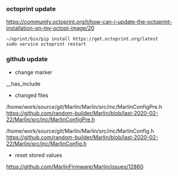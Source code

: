 
### octoprint update

https://community.octoprint.org/t/how-can-i-update-the-octoprint-installation-on-my-octopi-image/20

```
~/oprint/bin/pip install https://get.octoprint.org/latest
sudo service octoprint restart
```

### github update

* change marker

__has_include

* changed files


/home/work/source/git/Marlin/Marlin/src/inc/MarlinConfigPre.h
https://github.com/random-builder/Marlin/blob/last-2020-02-22/Marlin/src/inc/MarlinConfigPre.h

/home/work/source/git/Marlin/Marlin/src/inc/MarlinConfig.h
https://github.com/random-builder/Marlin/blob/last-2020-02-22/Marlin/src/inc/MarlinConfig.h

* reset stored values

https://github.com/MarlinFirmware/Marlin/issues/12860

